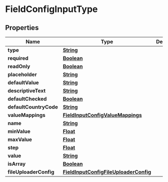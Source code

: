 

# FieldConfigInputType


## Properties

| Name | Type | Description | Notes |
|------------ | ------------- | ------------- | -------------|
|**type** | [**String**](String.md) |  |  |
|**required** | [**Boolean**](Boolean.md) |  |  [optional] |
|**readOnly** | [**Boolean**](Boolean.md) |  |  [optional] |
|**placeholder** | [**String**](String.md) |  |  [optional] |
|**defaultValue** | [**String**](String.md) |  |  [optional] |
|**descriptiveText** | [**String**](String.md) |  |  [optional] |
|**defaultChecked** | [**Boolean**](Boolean.md) |  |  [optional] |
|**defaultCountryCode** | [**String**](String.md) |  |  [optional] |
|**valueMappings** | [**FieldInputConfigValueMappings**](FieldInputConfigValueMappings.md) |  |  [optional] |
|**name** | [**String**](String.md) |  |  [optional] |
|**minValue** | [**Float**](Float.md) |  |  [optional] |
|**maxValue** | [**Float**](Float.md) |  |  [optional] |
|**step** | [**Float**](Float.md) |  |  [optional] |
|**value** | [**String**](String.md) |  |  [optional] |
|**isArray** | [**Boolean**](Boolean.md) |  |  [optional] |
|**fileUploaderConfig** | [**FieldInputConfigFileUploaderConfig**](FieldInputConfigFileUploaderConfig.md) |  |  [optional] |



